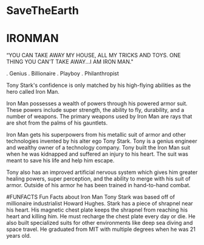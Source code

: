 # SaveTheEarth
# IRONMAN 
“YOU CAN TAKE AWAY MY HOUSE, ALL MY TRICKS AND TOYS. ONE THING YOU CAN'T TAKE AWAY...I AM IRON MAN."

. Genius
. Billionaire
. Playboy
. Philanthropist

Tony Stark's confidence is only matched by his high-flying abilities as the hero called Iron Man.

Iron Man possesses a wealth of powers through his powered armor suit. These powers include super strength, the ability to fly, durability, and a number of weapons. The primary weapons used by Iron Man are rays that are shot from the palms of his gauntlets. 

Iron Man gets his superpowers from his metallic suit of armor and other technologies invented by his alter ego Tony Stark. Tony is a genius engineer and wealthy owner of a technology company. Tony built the Iron Man suit when he was kidnapped and suffered an injury to his heart. The suit was meant to save his life and help him escape. 

Tony also has an improved artificial nervous system which gives him greater healing powers, super perception, and the ability to merge with his suit of armor. Outside of his armor he has been trained in hand-to-hand combat. 

#FUNFACTS
Fun Facts about Iron Man
Tony Stark was based off of millionaire industrialist Howard Hughes.
Stark has a piece of shrapnel near his heart. His magnetic chest plate keeps the shrapnel from reaching his heart and killing him. He must recharge the chest plate every day or die.
He also built specialized suits for other environments like deep sea diving and space travel.
He graduated from MIT with multiple degrees when he was 21 years old.
